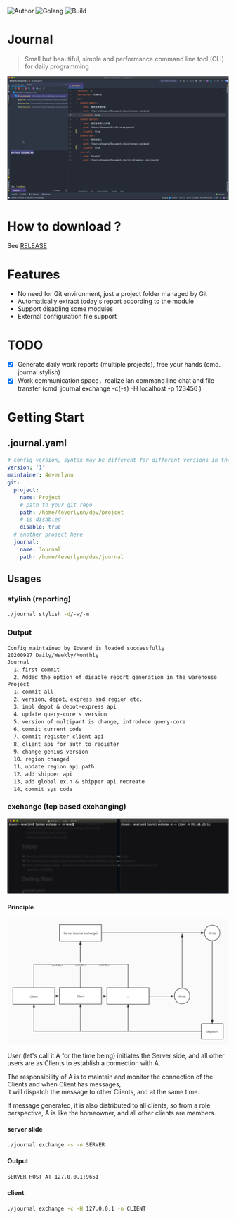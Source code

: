 ![Author](https://img.shields.io/badge/org-Fatewa_H.S.C-red)
![Golang](https://img.shields.io/badge/Golang-olive)
![Build](https://www.travis-ci.org/4everlynn/journal.svg?branch=dev)
# Journal

> Small but beautiful, simple and performance command line tool (CLI) for daily programming

![stage](resources/stage.gif)

# How to download ?
See [RELEASE](https://github.com/4everlynn/journal/releases)

# Features

- No need for Git environment, just a project folder managed by Git
- Automatically extract today's report according to the module
- Support disabling some modules
- External configuration file support

# TODO
- [x] Generate daily work reports (multiple projects), free your hands (cmd. journal stylish)
- [x] Work communication space，realize lan command line chat and file transfer (cmd. journal exchange -c(-s) -H localhost -p 123456 )

# Getting Start

## .journal.yaml

```yaml
# config version, syntax may be different for different versions in the future
version: '1'
maintainer: 4everlynn
git:
  project:
    name: Project
    # path to your git repo
    path: /home/4everlynn/dev/projcet
    # is disabled
    disable: true
  # another project here
  journal:
    name: Journal
    path: /home/4everlynn/dev/journal
```

## Usages

### stylish (reporting)

```bash
./journal stylish -d/-w/-m
```

### Output

```text
Config maintained by Edward is loaded successfully
20200927 Daily/Weekly/Monthly
Journal
  1、first commit
  2、Added the option of disable report generation in the warehouse
Project
  1、commit all
  2、version、depot、express and region etc.
  3、impl depot & depot-express api
  4、update query-core's version
  5、version of multipart is change, introduce query-core
  6、commit current code
  7、commit register client api
  8、client api for auth to register
  9、change genius version
  10、region changed
  11、update region api path
  12、add shipper api
  13、add global ex.h & shipper api recreate
  14、commit sys code
```

### exchange (tcp based exchanging)

![exchange](resources/exchange.gif)

#### Principle

![exchange](resources/exchange.jpg)

  User (let's call it A for the time being) initiates the Server side, and all other users are as Clients to establish a connection with A.     
   
  The responsibility of A is to maintain and monitor the connection of the Clients and when Client has messages,      
it will dispatch the message to other Clients, and at the same time.    

  If message generated, it is also distributed to all clients, so from a role perspective, 
A is like the homeowner, and all other clients are members.   


#### server slide
```bash
./journal exchange -s -n SERVER
```

#### Output

```bash
SERVER HOST AT 127.0.0.1:9651
```

#### client
```bash
./journal exchange -c -H 127.0.0.1 -n CLIENT
```
